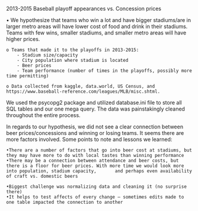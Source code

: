 2013-2015 Baseball playoff appearances vs. Concession prices

• We hypothesize that teams who win a lot and have bigger stadiums/are in larger metro areas will have lower cost of food and drink in their stadiums. Teams with few wins, smaller stadiums, and smaller metro areas will have higher prices.

	o Teams that made it to the playoffs in 2013-2015:
		- Stadium size/capacity
		- City population where stadium is located
		- Beer prices
		- Team performance (number of times in the playoffs, possibly more time permitting)

	o Data collected from kaggle, data.world, US Census, and https://www.baseball-reference.com/leagues/MLB/misc.shtml.

We used the psycopg2 package and utilized database.ini file to store all SQL tables and our one mega query. The data was painstakingly cleaned throughout the entire process. 

In regards to our hypothesis, we did not see a clear connection between beer prices/concessions and winning or losing teams. It seems there are more factors involved. 
Some points to note and lessons we learned:
 
	•There are a number of factors that go into beer cost at stadiums, but they may have more to do with local tastes than winning performance
	•There may be a connection between attendance and beer costs, but there is a floor for beer prices. With more time we would look more into population, stadium capacity, 	   and perhaps even availability of craft vs. domestic beers
	
	•Biggest challenge was normalizing data and cleaning it (no surprise there)
	•It helps to test affects of every change – sometimes edits made to one table impacted the connection to another

